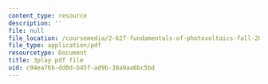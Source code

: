 ```yaml
---
content_type: resource
description: ''
file: null
file_location: /coursemedia/2-627-fundamentals-of-photovoltaics-fall-2013/c94ea76bdd0db45fad9b38a9aa6bc5bd_vN5Yn-niTXE.pdf
file_type: application/pdf
resourcetype: Document
title: 3play pdf file
uid: c94ea76b-dd0d-b45f-ad9b-38a9aa6bc5bd
---
```

